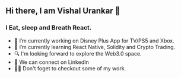 ## Hi there, I am Vishal Urankar 👋
### I Eat, sleep and Breath React.

- 🔭 I’m currently working on Disney Plus App for TV/PS5 and Xbox.
- 🌱 I’m currently learning React Native, Solidity and Crypto Trading.
- 🔍 I'm looking forward to explore the Web3.0 space.
- 💬 We can connect on LinkedIn
- 👷‍♂️ Don't foget to checkout some of my work.

<!--
**vvu060/vvu060** is a ✨ _special_ ✨ repository because its `README.md` (this file) appears on your GitHub profile.

Here are some ideas to get you started:

- 🔭 I’m currently working on ...
- 🌱 I’m currently learning ...
- 👯 I’m looking to collaborate on ...
- 🤔 I’m looking for help with ...
- 💬 Ask me about ...
- 📫 How to reach me: ...
- 😄 Pronouns: ...
- ⚡ Fun fact: ...
-->
